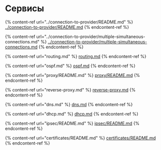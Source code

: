 # Сервисы

{% content-ref url="../connection-to-provider/README.md" %}
[../connection-to-provider/README.md](../connection-to-provider/README.md)
{% endcontent-ref %}

{% content-ref url="../connection-to-provider/multiple-simultaneous-connections.md" %}
[../connection-to-provider/multiple-simultaneous-connections.md](../connection-to-provider/multiple-simultaneous-connections.md)
{% endcontent-ref %}

{% content-ref url="routing.md" %}
[routing.md](routing.md)
{% endcontent-ref %}

{% content-ref url="ospf.md" %}
[ospf.md](ospf.md)
{% endcontent-ref %}

{% content-ref url="proxy/README.md" %}
[proxy/README.md](proxy/README.md)
{% endcontent-ref %}

{% content-ref url="reverse-proxy.md" %}
[reverse-proxy.md](reverse-proxy.md)
{% endcontent-ref %}

{% content-ref url="dns.md" %}
[dns.md](dns.md)
{% endcontent-ref %}

{% content-ref url="dhcp.md" %}
[dhcp.md](dhcp.md)
{% endcontent-ref %}

{% content-ref url="ipsec/README.md" %}
[ipsec/README.md](ipsec/README.md)
{% endcontent-ref %}

{% content-ref url="certificates/README.md" %}
[certificates/README.md](certificates/README.md)
{% endcontent-ref %}